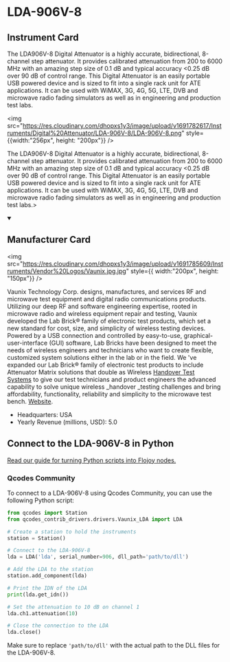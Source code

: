 
# LDA-906V-8

## Instrument Card

<div className="flex">

<div>

The LDA906V-8 Digital Attenuator is a highly accurate, bidirectional, 8-channel step attenuator. It provides calibrated attenuation from 200 to 6000 MHz with an amazing step size of 0.1 dB and typical accuracy <0.25 dB over 90 dB of control range. This Digital Attenuator is an easily portable USB powered device and is sized to fit into a single rack unit for ATE applications. It can be used with WiMAX, 3G, 4G, 5G, LTE, DVB and microwave radio fading simulators as well as in engineering and production test labs.

</div>

<img src="https://res.cloudinary.com/dhopxs1y3/image/upload/v1691782617/Instruments/Digital%20Attenuator/LDA-906V-8/LDA-906V-8.png" style={{width:"256px", height: "200px"}} />

</div>

The LDA906V-8 Digital Attenuator is a highly accurate, bidirectional, 8-channel step attenuator. It provides calibrated attenuation from 200 to 6000 MHz with an amazing step size of 0.1 dB and typical accuracy <0.25 dB over 90 dB of control range. This Digital Attenuator is an easily portable USB powered device and is sized to fit into a single rack unit for ATE applications. It can be used with WiMAX, 3G, 4G, 5G, LTE, DVB and microwave radio fading simulators as well as in engineering and production test labs.>

<details open>
<summary><h2>Manufacturer Card</h2></summary>

<img src="https://res.cloudinary.com/dhopxs1y3/image/upload/v1691785609/Instruments/Vendor%20Logos/Vaunix.jpg.jpg" style={{ width:"200px", height: "150px"}} />

Vaunix Technology Corp. designs, manufactures, and services RF and microwave test equipment and digital radio communications products. Utilizing our deep RF and software engineering expertise, rooted in microwave radio and wireless equipment repair and testing, Vaunix developed the Lab Brick® family of electronic test products, which set a new standard for cost, size, and simplicity of wireless testing devices. Powered by a USB connection and controlled by easy-to-use, graphical-user-interface (GUI) software, Lab Bricks have been designed to meet the needs of wireless engineers and technicians who want to create flexible, customized system solutions either in the lab or in the field. We 've expanded our Lab Brick® family of electronic test products to include Attenuator Matrix solutions that double as Wireless [Handover Test Systems](https://vaunix.com/handover-test-systems/) to give our test technicians and product engineers the advanced capability to solve unique wireless _handover _testing challenges and bring affordability, functionality, reliability and simplicity to the microwave test bench. <a href="https://vaunix.com/">Website</a>.

<ul>
  <li>Headquarters: USA</li>
  <li>Yearly Revenue (millions, USD): 5.0</li>
</ul>
</details>

## Connect to the LDA-906V-8 in Python

[Read our guide for turning Python scripts into Flojoy nodes.](https://docs.flojoy.ai/custom-nodes/creating-custom-node/)


### Qcodes Community

To connect to a LDA-906V-8 using Qcodes Community, you can use the following Python script:

```python
from qcodes import Station
from qcodes_contrib_drivers.drivers.Vaunix_LDA import LDA

# Create a station to hold the instruments
station = Station()

# Connect to the LDA-906V-8
lda = LDA('lda', serial_number=906, dll_path='path/to/dll')

# Add the LDA to the station
station.add_component(lda)

# Print the IDN of the LDA
print(lda.get_idn())

# Set the attenuation to 10 dB on channel 1
lda.ch1.attenuation(10)

# Close the connection to the LDA
lda.close()
```

Make sure to replace `'path/to/dll'` with the actual path to the DLL files for the LDA-906V-8.

